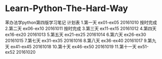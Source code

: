 # Learn-Python-The-Hard-Way
苯办法学python第四版学习笔记
计划表
1.第一天 ex01-ex05 20161010  按时完成
2.第二天 ex06-ex10 20161011  按时完成
3.第三天 ex11-ex15 20161012
4.第四天 ex16-ex20 20161013
5.第五天 ex21-ex25 20161014
6.第六天 ex26-ex30 20161015
7.第七天 ex31-ex35 20161016
8.第八天 ex36-ex40 20161017
9.第九天 ex41-ex45 20161018
10.第十天 ex46-ex50 20161019
11.第十一天 ex51-ex52 20161020
